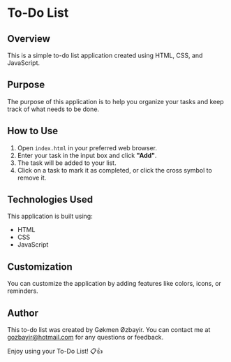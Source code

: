# To-Do List

## Overview

This is a simple to-do list application created using HTML, CSS, and JavaScript.

## Purpose

The purpose of this application is to help you organize your tasks and keep track of what needs to be done.

## How to Use

1. Open `index.html` in your preferred web browser.
2. Enter your task in the input box and click **"Add"**.
3. The task will be added to your list.
4. Click on a task to mark it as completed, or click the cross symbol to remove it.

## Technologies Used

This application is built using:

- HTML
- CSS
- JavaScript

## Customization

You can customize the application by adding features like colors, icons, or reminders.

## Author

This to-do list was created by Gøkmen Øzbayir. You can contact me at gozbayir@hotmail.com for any questions or feedback.

Enjoy using your To-Do List! 📋👍